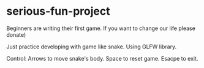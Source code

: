 # serious-fun-project
Beginners are writing their first game. If you want to change our life please donate)

Just practice developing with game like snake. Using GLFW library.

Control:
Arrows to move snake's body.
Space to reset game.
Esacpe to exit.
